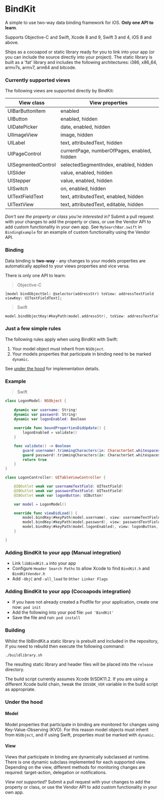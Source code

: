 # BindKit

A simple to use two-way data binding framework for iOS.  **Only one API to learn**.

Supports Objective-C and Swift, Xcode 8 and 9, Swift 3 and 4, iOS 8 and above.

Ships as a cocoapod or static library ready for you to link into your app (or you can include the source directly into your project). The static library is built as a 'fat' library and includes the following architectures: i386, x86_64, armv7s, armv7, arm64 and bitcode.

### Currently supported views

The following views are supported directly by BindKit:

View class | View properties
-----------|--------------
UIBarButtonItem | enabled
UIButton | enabled, hidden
UIDatePicker | date, enabled, hidden
UIImageView | image, hidden
UILabel | text, attributedText, hidden
UIPageControl | currentPage, numberOfPages, enabled, hidden
UISegmentedControl | selectedSegmentIndex, enabled, hidden
UISlider | value, enabled, hidden
UIStepper | value, enabled, hidden
UISwitch | on, enabled, hidden
UITextFieldText | text, attributedText, enabled, hidden
UITextView | text, attributedText, editable, hidden

*Don't see the property or class you're interested in?* Submit a pull request with your changes to add the property or class, or use the Vendor API to add custom functionality in your own app. See `MySearchBar.swift` in `BindingExample` for an example of custom functionality using the Vendor API.

### Binding

Data binding is **two-way** - any changes to your models properties are automatically applied to your views properties and vice versa.

There is only one API to learn:

> Objective-C

```objc
[model bindObjectSel: @selector(addressStr) toView: addressTextField viewKey: UITextFieldText];
```

> Swift

```swift
model.bindObjectKey(#keyPath(model.addressStr), toView: addressTextField, viewKey: UITextFieldText)
```

### Just a few simple rules

The following rules apply when using BindKit with Swift:

1. Your model object must inherit from `NSObject`.
2. Your models properties that participate in binding need to be marked `dynamic`.

See [under the hood](#under-the-hood) for implementation details.

### Example

> Swift

```swift
class LogonModel: NSObject {
	
	dynamic var username: String!
	dynamic var password: String!
	dynamic var logonEnabled: Boolean
	
	override func boundPropertiesDidUpdate() {
		logonEnabled = validate()
	}

	func validate() -> Boolean
		guard username!.trimmingCharacters(in: CharacterSet.whitespaces).count > 0 else { return false }
		guard password!.trimmingCharacters(in: CharacterSet.whitespaces).count > 0 else { return false }
		return true
	}
}

class LogonController: UITableViewController {

	@IBOutlet weak var usernameTextField: UITextField!
	@IBOutlet weak var passwordTextField: UITextField!
	@IBOutlet weak var logonButton: UIButton!

	var model = LogonModel()

	override func viewDidLoad() {
		model.bindKey(#keyPath(model.username), view: usernameTextField, viewKey: UITextFieldText)
		model.bindKey(#keyPath(model.password), view: passwordTextField, viewKey: UITextFieldText)
		model.bindKey(#keyPath(model.logonEnabled), view: logonButton, viewKey: UIButtonEnabled)
	}

}
```

### Adding BindKit to your app (Manual integration)

- Link `libBindKit.a` into your app
- Configure `Header Search Paths` to allow Xcode to find `BindKit.h` and `BindKitVendor.h`
- Add `-ObjC` and `-all_load` to `Other Linker Flags`

### Adding BindKit to your app (Cocoapods integration)

- If you have not already created a Podfile for your application, create one now: `pod init`
- Add the following into your pod file: `pod 'BindKit'`
- Save the file and run: `pod install`

### Building

Whilst the libBindKit.a static library is prebuilt and included in the repository, if you need to rebuild then execute the following command:

`./buildlibrary.sh`

The resulting static library and header files will be placed into the `release` directory.

The build script currently assumes Xcode 9/SDK11.2. If you are using a different Xcode build chain, tweak the `IOSSDK_VER` variable in the build script as appropriate.

### Under the hood

#### Model

Model properties that participate in binding are monitored for changes using Key-Value-Observing (KVO). For this reason model objects must inherit from `NSObject`, and if using Swift, properties must be marked with `dynamic`.

#### View

Views that participate in binding are dynamically subclassed at runtime. There is one dynamic subclass implemented for each supported view. Depending on the view, different methods for monitoring changes are required: target-action, delegation or notifications.

*View not supported?* Submit a pull request with your changes to add the property or class, or use the Vendor API to add custom functionality in your own app.
